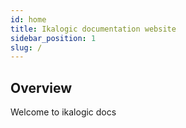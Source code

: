 ```yaml
---
id: home
title: Ikalogic documentation website
sidebar_position: 1
slug: /
---
```


## Overview

Welcome to ikalogic docs